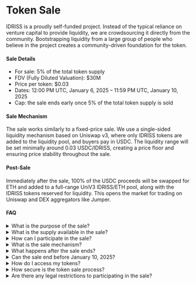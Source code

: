 # Token Sale

IDRISS is a proudly self-funded project. Instead of the typical reliance on venture capital to provide liquidity, we are crowdsourcing it directly from the community. Bootstrapping liquidity from a large group of people who believe in the project creates a community-driven foundation for the token.

#### Sale Details

* For sale: 5% of the total token supply
* FDV (Fully Diluted Valuation): $30M
* Price per token: $0.03
* Dates: 12:00 PM UTC, January 6, 2025 – 11:59 PM UTC, January 10, 2025
* Cap: the sale ends early once 5% of the total token supply is sold

#### Sale Mechanism

The sale works similarly to a fixed-price sale. We use a single-sided liquidity mechanism based on Uniswap v3, where only IDRISS tokens are added to the liquidity pool, and buyers pay in USDC. The liquidity range will be set minimally around 0.03 USDC/IDRISS, creating a price floor and ensuring price stability throughout the sale.

#### Post-Sale

Immediately after the sale, 100% of the USDC proceeds will be swapped for ETH and added to a full-range UniV3 IDRISS/ETH pool, along with the IDRISS tokens reserved for liquidity. This opens the market for trading on Uniswap and DEX aggregators like Jumper.

#### FAQ

<details>

<summary>What is the purpose of the sale?</summary>

IDRISS is a proudly self-funded and community-owned project. Instead of the typical reliance on venture capital to provide liquidity, we are crowdsourcing it directly from the community. Bootstrapping liquidity from a large group of people who believe in the project creates a community-driven foundation for the token.

</details>

<details>

<summary>What is the supply available in the sale?</summary>

5% of the total token supply will be publicly sold during the sale.

</details>

<details>

<summary>How can I participate in the sale?</summary>

You can participate by buying IDRISS tokens on Uniswap or Jumper during the sale. The sale will run from 12:00 PM UTC on January 6, 2025, to 11:59 PM UTC on January 10, 2025, or until 5% of the total token supply is sold.

</details>

<details>

<summary>What is the sale mechanism?</summary>

The sale works similarly to a fixed-price sale. We use a single-sided liquidity mechanism, where only IDRISS tokens are added to the liquidity pool, and buyers pay in USDC. The liquidity range will be set minimally around 0.03 USDC/IDRISS, creating a price floor and ensuring price stability throughout the sale.

</details>

<details>

<summary>What happens after the sale ends?</summary>

100% of the USDC proceeds from the sale will be swapped for ETH and added to a full-range UniV3 ETH/IDRISS pool, along with the IDRISS tokens reserved for liquidity. This opens the market for trading on Uniswap and DEX aggregators like Jumper.

</details>

<details>

<summary>Can the sale end before January 10, 2025?</summary>

Yes, the sale will end early once 5% of the total token supply is sold.

</details>

<details>

<summary>How do I access my tokens?</summary>

The tokens are immediately available in your wallet after you buy them on Uniswap or Jumper.

</details>

<details>

<summary>How secure is the token sale process?</summary>

Uniswap and Jumper are industry leaders in decentralized trading, backed by years of operations. For more details, check their documentation.

</details>

<details>

<summary>Are there any legal restrictions to participating in the sale?</summary>

Yes, there are legal restrictions based on your country of residence and other factors. Please review the [Terms and Conditions](https://docs.idriss.xyz/idriss-token/terms-and-conditions) to ensure you are eligible to participate.

</details>

